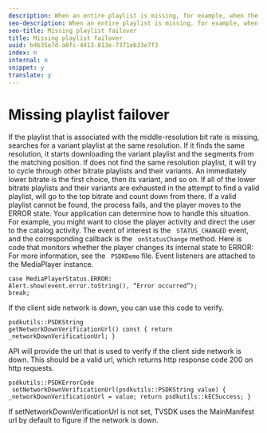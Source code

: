 ```yaml
---
description: When an entire playlist is missing, for example, when the M3U8 file specified in a top-level manifest file does not download, attempts to recover. If it cannot be recovered, your application determines the next step.
seo-description: When an entire playlist is missing, for example, when the M3U8 file specified in a top-level manifest file does not download, attempts to recover. If it cannot be recovered, your application determines the next step.
seo-title: Missing playlist failover
title: Missing playlist failover
uuid: b4b35e7d-a0fc-4413-813e-7371eb33e7f3
index: n
internal: n
snippet: y
translate: y
---
```


# Missing playlist failover

If the playlist that is associated with the middle-resolution bit rate is missing,  <!-- PH element: phrases/primetime-sdk-name --> searches for a variant playlist at the same resolution. If it finds the same resolution, it starts downloading the variant playlist and the segments from the matching position. If <!-- PH element: phrases/primetime-sdk-name --> does not find the same resolution playlist, it will try to cycle through other bitrate playlists and their variants. An immediately lower bitrate is the first choice, then its variant, and so on. If all of the lower bitrate playlists and their variants are exhausted in the attempt to find a valid playlist, <!-- PH element: phrases/primetime-sdk-name --> will go to the top bitrate and count down from there. If a valid playlist cannot be found, the process fails, and the player moves to the ERROR state.
Your application can determine how to handle this situation. For example, you might want to close the player activity and direct the user to the catalog activity. The event of interest is the ` STATUS_CHANGED` event, and the corresponding callback is the ` onStatusChange` method. Here is code that monitors whether the player changes its internal state to ERROR: 
For more information, see the ` PSDKDemo` file. Event listeners are attached to the MediaPlayer instance. 
```
case MediaPlayerStatus.ERROR: 
Alert.show(event.error.toString(), “Error occurred”); 
break;
```

If the client side network is down, you can use this code to verify.

```
psdkutils::PSDKString 
getNetworkDownVerificationUrl() const { return 
_networkDownVerificationUrl; }
```

API will provide the url that is used to verify if the client side network is down. This should be a valid url, which returns http response code 200 on http requests.

```
psdkutils::PSDKErrorCode 
 setNetworkDownVerificationUrl(psdkutils::PSDKString value) {  
_networkDownVerificationUrl = value; return psdkutils::kECSuccess; }
```

If setNetworkDownVerificationUrl is not set, TVSDK uses the MainManifest url by default to figure if the network is down.
